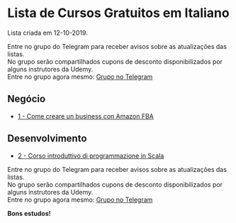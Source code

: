 # Lista de Cursos Gratuitos em Italiano

Lista criada em 12-10-2019.

Entre no grupo do Telegram para receber avisos sobre as atualizações das listas.  
No grupo serão compartilhados cupons de desconto disponibilizados por alguns instrutores da Udemy.  
Entre no grupo agora mesmo: [Grupo no Telegram](http://bit.ly/2UvKbVX)


## Negócio
 - [ 1 - Come creare un business con Amazon FBA](https://www.udemy.com/course/come-creare-un-business-con-amazon-fba/?deal_code=UDEAFFTS1019&ranMID=39197&ranEAID=FYTGsFWqJEA&ranSiteID=FYTGsFWqJEA-xMz8q_G8lCPNwEtfjsZYbw&LSNPUBID=FYTGsFWqJEA)


## Desenvolvimento
 - [ 2 - Corso introduttivo di programmazione in Scala](https://www.udemy.com/course/corso-introduttivo-di-programmazione-in-scala/?deal_code=UDEAFFTS1019&ranMID=39197&ranEAID=FYTGsFWqJEA&ranSiteID=FYTGsFWqJEA-xMz8q_G8lCPNwEtfjsZYbw&LSNPUBID=FYTGsFWqJEA)


Entre no grupo do Telegram para receber avisos sobre as atualizações das listas.  
No grupo serão compartilhados cupons de desconto disponibilizados por alguns instrutores da Udemy.  
Entre no grupo agora mesmo: [Grupo no Telegram](http://bit.ly/2UvKbVX)


**Bons estudos!**

